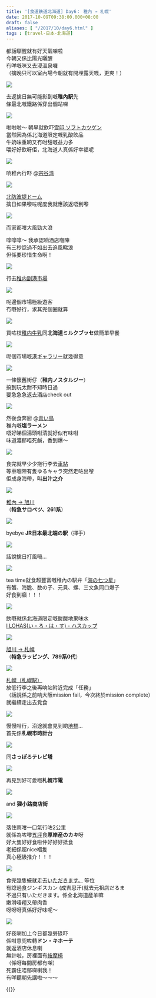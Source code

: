 ```yaml
---
title: '[食道鉄道北海道] Day6： 稚內 → 札幌'
date: 2017-10-09T09:38:00.000+08:00
draft: false
aliases: [ "/2017/10/day6.html" ]
tags : [travel-日本-北海道]
---
```


都話瞓醒就有好天氣㗎啦  
今朝又係比陽光曬醒  
冇咩嘅咪又去浸溫泉囉  
（擒晚只可以室內場今朝就有開埋露天嘅，更爽！）  

![](/images/hokkaido6j.jpg)

去返擒日無可能影到嘅**稚內駅**先  
條最北嘅鐵路係穿出個站㗎  

![](/images/hokkaido6a.jpg)

啦啦啦～ 朝早就飲吓[雪印 ソフトカツゲン](https://hidie.net/hokkaido6a/)  
當然因為係北海道限定嘅乳酸飲品  
牛奶味重啲又冇咁甜嘅益力多  
喂好好飲呀佢，北海道人真係好幸福呢  

![](/images/hokkaido6b.jpg)

响稚內行吓 @[宗谷湾](https://hidie.net/hokkaido6b/)  

![](/images/hokkaido6c.jpg)

[北防波堤ドーム](https://hidie.net/hokkaido6c/)  
擒日如果嚟咗呢度我就應該返唔到嚟  

![](/images/hokkaido6c0.jpg)

而家都咁大風勁大浪  
  
嗱嗱嗱～ 我承認响酒店嗰陣  
有三秒諗過不如出去追風睇浪  
但係要珍惜生命啊！  

![](/images/hokkaido6e.jpg)

行去[稚内副港市場](https://hidie.net/hokkaido6e/)  

![](/images/hokkaido6e0.jpg)

呢邊個市場極級遊客  
冇嘢好行，求其兜個圈就算  

![](/images/hokkaido6f.jpg)

買咗枝[稚内牛乳](https://hidie.net/hokkaido6f/)同**北海道ミルクブッセ**做簡單早餐  

![](/images/hokkaido6g0.jpg)

呢個市場嘅[港ギャラリー](https://hidie.net/hokkaido6g/)就幾得意  

![](/images/hokkaido6g.jpg)

一條懷舊街仔（**稚内ノスタルジー**）  
搞到玩太耐不知時日過  
要急急急返去酒店check out  

![](/images/hokkaido6i.jpg)

然後食奔廚 @[青い鳥](https://hidie.net/hokkaido6i/)  
稚內嘅**塩ラーメン**  
唔好睇個湯頭咁清就好似冇味咁  
味道濃郁唔死鹹，香到爆～  

![](/images/hokkaido6j0.jpg)

食完就早少少拖行李去[車站](https://hidie.net/hokkaido6j/)  
等車嗰陣有隻ゆるキャラ突然走咗出嚟  
佢成身海帶，叫**出汁之介**   

![](/images/hokkaido6k.jpg)

[稚內 → 旭川](https://hidie.net/hokkaido6k/)  
（**特急サロベツ、261系**）  

![](/images/hokkaido6k0.jpg)

byebye **JR日本最北端の駅**（揮手）  

![](/images/hokkaido6k00.jpg)

話說擒日打風喎...  

![](/images/hokkaido6l.jpg)

tea time就食超豐富嘅稚內の駅弁「[海の七つ星](https://hidie.net/hokkaido6l/)」  
有蟹、海膽、数の子、元貝、螺、三文魚同口爆子  
好食到癲！！！  

![](/images/hokkaido6m.jpg)

飲嘢就係北海道限定嘅酸酸地果味水  
[I LOHAS(い・ろ・は・す) - ハスカップ](https://hidie.net/hokkaido6/)  

![](/images/hokkaido6n.jpg)

[旭川 → 札幌](https://hidie.net/hokkaido6n/)  
（**特急ラッピング、789系0代**）  

![](/images/hokkaido6o.jpg)

[札幌（札幌駅）](https://hidie.net/hokkaido6o/)  
放低行李之後再响站附近完成「任務」  
（話說係之前响大阪mission fail，今次終於mission complete）  
就繼續走出去覓食  

![](/images/hokkaido6p1.jpg)

慢慢咁行，沿途就會見到啲[地標](https://hidie.net/hokkaido6p/)...   
首先係**札幌市時計台**  

![](/images/hokkaido6p2.jpg)

同**さっぽろテレビ塔**  

![](/images/hokkaido6p3.jpg)

再見到好可愛嘅**札幌市電**  

![](/images/hokkaido6p4.jpg)

and **狸小路商店街**  

![](/images/hokkaido6q.jpg)

落住雨咁一口氣行咗2公里  
就係為咗嚟[五坪](https://hidie.net/hokkaido6q/)食**厚岸産のカキ**呀  
好大隻好好食啦仲好好好抵食  
老細係超nice嗰隻  
真心極級推介！！！  

![](/images/hokkaido6r.jpg)

食完幾隻蠔就走去[いただきます。](https://hidie.net/hokkaido6r/) 等位  
有諗過食ジンギスカン (成吉思汗)就去元祖店だるま  
不過只有いただきます。係全北海道産羊嘛  
嫩滑唔羶又帶肉香  
呀呀呀真係好好味呢～  

![](/images/hokkaido6s.jpg)

好夜喇加上今日都幾勞碌吓  
係咁意兜咗轉**ドン・キホーテ**  
就返酒店休息喇  
無計啦，房裡面有[按摩椅](https://hidie.net/hokkaido6s/)  
（係呀每間房都有㗎）  
死霸住唔郁㗎喇我！  
有咩聽朝先講啦～～～  
  
  
{{<hokkaido>}}
